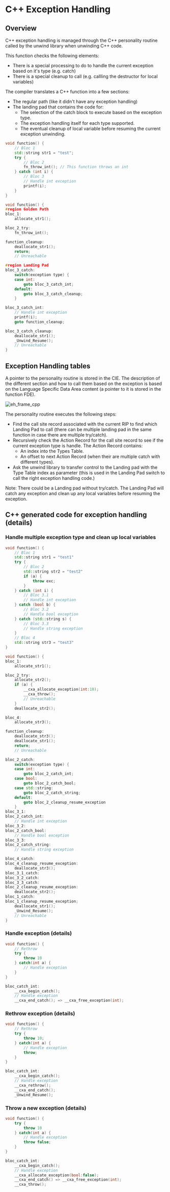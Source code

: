 # C++ Exception Handling

## Overview

C++ exception handling is managed through the C++ personality routine called by the unwind library when unwinding C++ code.

This function checks the following elements:
- There is a special processing to do to handle the current exception based on it's type (e.g. catch)
- There is a special cleanup to call (e.g. callling the destructor for local variables)

The compiler translates a C++ function into a few sections:
- The regular path (like it didn't have any exception handling)
- The landing pad that contains the code for:
    - The selection of the catch block to execute based on the exception type.
    - The exception handling itself for each type supported.
    - The eventual cleanup of local variable before resuming the current exception unwinding.


```c++
void function() {
    // Bloc 1
    std::string str1 = "test";
    try {
        // Bloc 2
        fn_throw_int(); // This function throws an int
    } catch (int i) {
        // Bloc 3
        // Handle int exception
        printf(i);
    } 
}
```

```c++
void function() {
#region Golden Path
bloc_1:
    allocate_str1();

bloc_2_try:
    fn_throw_int();

function_cleanup:
    deallocate_str1();
    return;
    // Unreachable

#region Landing Pad
bloc_3_catch:
    switch(exception type) {
    case int:
        goto bloc_3_catch_int;
    default:
        goto bloc_3_catch_cleanup;
    }

bloc_3_catch_int:
    // Handle int exception
    printf(i);
    goto function_cleanup;

bloc_3_catch_cleanup:
    deallocate_str1();
    _Unwind_Resume();
    // Unreachable
}
```

## Exception Handling tables

A pointer to the personality routine is stored in the CIE. The description of the different section and how to call them based on the exception is based on the Language Specific Data Area content (a pointer to it is stored in the function FDE). 

![eh_frame_cpp](./images/eh_frame_cpp.svg)

The personality routine executes the following steps:
- Find the call site record associated with the current RIP to find which Landing Pad to call (there can be multiple landing pad in the same function in case there are multiple try/catch).
- Recursively check the Action Record for the call site record to see if the current exception type is handle. The Action Record contains:
    - An index into the Types Table.
    - An offset to next Action Record (when their are multiple catch with different types).
- Ask the unwind library to transfer control to the Landing pad with the Type Table index as parameter (this is used in the Landing Pad switch to call the right exception handling code.)

Note:
There could be a Landing pad without try/catch. The Landing Pad will catch any exception and clean up any local variables before resuming the exception.

## C++ generated code for exception handling (details)

### Handle multiple exception type and clean up local variables

```c++
void function() {
    // Bloc 1
    std::string str1 = "test1"
    try {
        // Bloc 2
        std::string str2 = "test2"
        if (a) {
            throw exc;
        }
    } catch (int i) {
        // Bloc 3.1
        // Handle int exception
    } catch (bool b) {
        // Bloc 3.2
        // Handle bool exception
    } catch (std::string s) {
        // Bloc 3.3
        // Handle string exception
    }
    // Bloc 4
    std::string str3 = "test3"
}
```

```c++
void function() {
bloc_1:
    allocate_str1();

bloc_2_try:
    allocate_str2();
    if (a) {
        __cxa_allocate_exception(int:10);
        __cxa_throw();
        // Unreachable
    }
    deallocate_str2();

bloc_4:
    allocate_str3();

function_cleanup:
    deallocate_str3();
    deallocate_str1();
    return;
    // Unreachable

bloc_2_catch:
    switch(exception type) {
    case int:
        goto bloc_2_catch_int;
    case bool:
        goto bloc_2_catch_bool;
    case std::string:
        goto bloc_2_catch_string;
    default:
        goto bloc_2_cleanup_resume_exception
    }
bloc_3_1:
bloc_2_catch_int:
    // Handle int exception
bloc_3_2:
bloc_2_catch_bool:
    // Handle bool exception
bloc_3_3:
bloc_2_catch_string:
    // Handle string exception

bloc_4_catch:
bloc_4_cleanup_resume_exception:
    deallocate_str3();
bloc_3_1_catch:
bloc_3_2_catch:
bloc_3_3_catch:
bloc_2_cleanup_resume_exception:
    deallocate_str2();
bloc_1_catch:
bloc_1_cleanup_resume_exception;
    deallocate_str1();
    _Unwind_Resume();
    // Unreachable
}

```

### Handle exception (details)

```c++
void function() {
    // Rethrow
    try {
        throw 10
    } catch(int a) {
        // Handle exception
    }
}
```

```c++
bloc_catch_int:
    __cxa_begin_catch();
    // Handle exception
    __cxa_end_catch(); => __cxa_free_exception(int);
```

### Rethrow exception (details)
```c++
void function() {
    // Rethrow
    try {
        throw 10;
    } catch(int a) {
        // Handle exception
        throw;
    }
}
```

```c++
bloc_catch_int:
    __cxa_begin_catch();
    // Handle exception
    __cxa_rethrow();
    __cxa_end_catch();
    _Unwind_Resume();
```

### Throw a new exception (details)

```c++
void function() {
    try {
        throw 10
    } catch(int a) {
        // Handle exception
        throw false;
    }
}
```

```c++
bloc_catch_int:
    __cxa_begin_catch();
    // Handle exception
    __cxa_allocate_exception(bool:false);
    __cxa_end_catch() => __cxa_free_exception(int);
    __cxa_throw();
```

